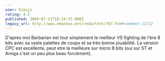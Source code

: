 ```yaml
---
user: Kimuji
rating: 4.5
published: 2009-07-21T16:24:37.000Z
legacy_url: http://www.emunova.net/veda/test/767.htm#comment-11722
---
```

D'apres moi Barbarian est tout simplement le meilleur VS fighting de l'ère 8 bits avec sa vaste palettes de coups et sa très bonne jouabilité. La version CPC est excellente, peut etre la meilleure sur micro 8 bits (oui sur ST et Amiga c'est un peu plus beau forcément).
